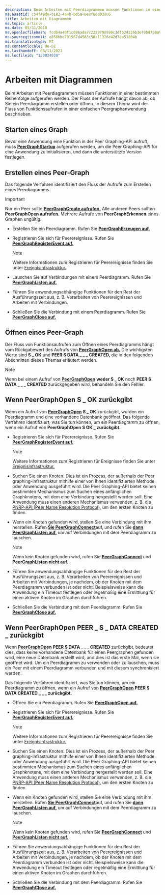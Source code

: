 ```yaml
---
description: Beim Arbeiten mit Peerdiagrammen müssen Funktionen in einer bestimmten Reihenfolge aufgerufen werden. Der Fluss der Aufrufe hängt davon ab, ob Sie ein Peerdiagramm erstellen oder öffnen. In diesem Thema wird der Fluss von Funktionsaufrufen in einer einfachen Peergraphanwendung beschrieben.
ms.assetid: cb4f48d0-d1e2-4a4b-bd5a-6e8f66d03806
title: Arbeiten mit Diagrammen
ms.topic: article
ms.date: 05/31/2018
ms.openlocfilehash: fcdb4a40f1c086ada772239798990c3dfb24326b3e70bd768a95eacc35ee384b
ms.sourcegitcommit: e858bbe701567d4583c50a11326e42d7ea51804b
ms.translationtype: MT
ms.contentlocale: de-DE
ms.lasthandoff: 08/11/2021
ms.locfileid: "120034030"
---
```

# <a name="working-with-graphs"></a>Arbeiten mit Diagrammen

Beim Arbeiten mit Peerdiagrammen müssen Funktionen in einer bestimmten Reihenfolge aufgerufen werden. Der Fluss der Aufrufe hängt davon ab, ob Sie ein Peerdiagramm erstellen oder öffnen. In diesem Thema wird der Fluss von Funktionsaufrufen in einer einfachen Peergraphanwendung beschrieben.

## <a name="starting-up-a-graph"></a>Starten eines Graph

Bevor eine Anwendung eine Funktion in der Peer Graphing-API aufruft, muss [**PeerGraphStartup**](/windows/desktop/api/P2P/nf-p2p-peergraphstartup) aufgerufen werden, um die Peer Graphing-API für eine Anwendung zu initialisieren, und dann die unterstützte Version festlegen.

## <a name="creating-a-peer-graph"></a>Erstellen eines Peer-Graph

Das folgende Verfahren identifiziert den Fluss der Aufrufe zum Erstellen eines Peerdiagramms.

> [!IMPORTANT]
> Nur ein Peer sollte [**PeerGraphCreate aufrufen.**](/windows/desktop/api/P2P/nf-p2p-peergraphcreate) Alle anderen Peers sollten [**PeerGraphOpen aufrufen.**](/windows/desktop/api/P2P/nf-p2p-peergraphopen) Mehrere Aufrufe von **PeerGraphErkennen** eines Graphen ungültig.

 

-   Erstellen Sie ein Peerdiagramm. Rufen Sie [**PeerGraphErzeugen auf.**](/windows/desktop/api/P2P/nf-p2p-peergraphcreate)
-   Registrieren Sie sich für Peerereignisse. Rufen Sie [**PeerGraphRegisterEvent auf.**](/windows/desktop/api/P2P/nf-p2p-peergraphregisterevent)
    > [!Note]  
    > Weitere Informationen zum Registrieren für Peerereignisse finden Sie unter [Ereignisinfrastruktur.](peer-events-infrastructure.md)

     

-   Lauschen Sie auf Verbindungen mit einem Peerdiagramm. Rufen Sie [**PeerGraphListen auf.**](/windows/desktop/api/P2P/nf-p2p-peergraphlisten)
-   Führen Sie anwendungsabhängige Funktionen für den Rest der Ausführungszeit aus, z. B. Verarbeiten von Peerereignissen und Arbeiten mit Verbindungen.
-   Schließen Sie die Verbindung mit einem Peerdiagramm. Rufen Sie [**PeerGraphClose auf.**](/windows/desktop/api/P2P/nf-p2p-peergraphclose)

## <a name="opening-a-peer-graph"></a>Öffnen eines Peer-Graph

Der Fluss von Funktionsaufrufen zum Öffnen eines Peerdiagramms hängt vom Rückgabewert des Aufrufs von [**PeerGraphOpen ab.**](/windows/desktop/api/P2P/nf-p2p-peergraphopen) Die wichtigsten Werte sind **S \_ OK** und **PEER S DATA \_ \_ \_ CREATED,** die in den folgenden Abschnitten dieses Themas erläutert werden.

> [!Note]  
> Wenn bei einem Aufruf von [**PeerGraphOpen**](/windows/desktop/api/P2P/nf-p2p-peergraphopen) **weder S \_ OK** noch **PEER S DATA \_ \_ \_ CREATED** zurückgegeben wird, behandeln Sie den Fehler.

 

## <a name="when-peergraphopen-returns-s_ok"></a>Wenn PeerGraphOpen S \_ OK zurückgibt

Wenn ein Aufruf von [**PeerGraphOpen**](/windows/desktop/api/P2P/nf-p2p-peergraphopen) **S \_ OK** zurückgibt, wurden ein Peerdiagramm und eine vorhandene Datenbank geöffnet. Das folgende Verfahren identifiziert, was Sie tun können, um ein Peerdiagramm zu öffnen, wenn ein Aufruf von **PeerGraphOpen** **S OK \_ zurückgibt.**

-   Registrieren Sie sich für Peerereignisse. Rufen Sie [**PeerGraphRegisterEvent auf.**](/windows/desktop/api/P2P/nf-p2p-peergraphregisterevent)
    > [!Note]  
    > Weitere Informationen zum Registrieren für Ereignisse finden Sie unter [Ereignisinfrastruktur.](peer-events-infrastructure.md)

     

-   Suchen Sie einen Knoten. Dies ist ein Prozess, der außerhalb der Peer graphing-Infrastruktur mithilfe einer von Ihnen identifizierten Methode oder Anwendung ausgeführt wird. Die Peer Graphing-API bietet keinen bestimmten Mechanismus zum Suchen eines anfänglichen Graphknotens, mit dem eine Verbindung hergestellt werden soll. Eine Anwendung muss einen anderen Mechanismus verwenden, z. B. die [PNRP-API (Peer Name Resolution Protocol),](pnrp-namespace-provider-api.md) um den ersten Knoten zu finden.
-   Wenn ein Knoten gefunden wird, stellen Sie eine Verbindung mit ihm herstellen. Rufen [**Sie PeerGraphConnect**](/windows/desktop/api/P2P/nf-p2p-peergraphconnect)auf, und rufen Sie [**dann PeerGraphListen auf,**](/windows/desktop/api/P2P/nf-p2p-peergraphlisten) um auf Verbindungen mit dem Peerdiagramm zu lauschen.
    > [!Note]  
    > Wenn kein Knoten gefunden wird, rufen Sie [**PeerGraphConnect**](/windows/desktop/api/P2P/nf-p2p-peergraphconnect) und [**PeerGraphListen nicht auf.**](/windows/desktop/api/P2P/nf-p2p-peergraphlisten)

     

-   Führen Sie anwendungsabhängige Funktionen für den Rest der Ausführungszeit aus, z. B. Verarbeiten von Peerereignissen und Arbeiten mit Verbindungen, je nachdem, ob der Knoten mit dem Peerdiagramm verbunden ist oder nicht. Beispielsweise kann die Anwendung ein Timeout festlegen oder regelmäßig eine Ermittlung für einen aktiven Knoten im Graphen durchführen.
-   Schließen Sie die Verbindung mit dem Peerdiagramm. Rufen Sie [**PeerGraphClose auf.**](/windows/desktop/api/P2P/nf-p2p-peergraphclose)

## <a name="when-peergraphopen-returns-peer_s_data_created"></a>Wenn PeerGraphOpen PEER \_ S \_ DATA CREATED \_ zurückgibt

Wenn [**PeerGraphOpen**](/windows/desktop/api/P2P/nf-p2p-peergraphopen) **PEER S DATA \_ \_ \_ CREATED** zurückgibt, bedeutet dies, dass keine vorhandene Datenbank für einen Peergraphen gefunden wird, eine neue Datenbank erstellt wird, und dies ist das erste Mal, wenn sie geöffnet wird. Um ein Peerdiagramm zu verwenden oder zu lauschen, muss ein Peer mit einem Peerdiagramm verbunden und mit diesem synchronisiert werden.

Das folgende Verfahren identifiziert, was Sie tun können, um ein Peerdiagramm zu öffnen, wenn ein Aufruf von [**PeerGraphOpen**](/windows/desktop/api/P2P/nf-p2p-peergraphopen) **PEER S DATA CREATED \_ \_ \_ zurückgibt.**

-   Öffnen Sie ein Peerdiagramm. Rufen Sie [**PeerGraphOpen auf.**](/windows/desktop/api/P2P/nf-p2p-peergraphopen)
-   Registrieren Sie sich für Peerereignisse. Rufen Sie [**PeerGraphRegisterEvent auf.**](/windows/desktop/api/P2P/nf-p2p-peergraphregisterevent)
    > [!Note]  
    > Weitere Informationen zum Registrieren für Peerereignisse finden Sie unter [Ereignisinfrastruktur.](peer-events-infrastructure.md)

     

-   Suchen Sie einen Knoten. Dies ist ein Prozess, der außerhalb der Peer graphing-Infrastruktur mithilfe einer von Ihnen identifizierten Methode oder Anwendung ausgeführt wird. Die Peer Graphing-API bietet keinen bestimmten Mechanismus zum Suchen eines anfänglichen Graphknotens, mit dem eine Verbindung hergestellt werden soll. Eine Anwendung muss einen anderen Mechanismus verwenden, z. B. die [PNRP-API (Peer Name Resolution Protocol),](pnrp-namespace-provider-api.md) um den ersten Knoten zu finden.
-   Wenn ein Knoten gefunden wird, stellen Sie eine Verbindung mit ihm herstellen. Rufen [**Sie PeerGraphConnect**](/windows/desktop/api/P2P/nf-p2p-peergraphconnect)auf, und rufen Sie [**dann PeerGraphListen auf,**](/windows/desktop/api/P2P/nf-p2p-peergraphlisten) um auf Verbindungen mit dem Peerdiagramm zu lauschen.
    > [!Note]  
    > Wenn kein Knoten gefunden wird, rufen Sie [**PeerGraphConnect**](/windows/desktop/api/P2P/nf-p2p-peergraphconnect) und [**PeerGraphListen nicht auf.**](/windows/desktop/api/P2P/nf-p2p-peergraphlisten)

     

-   Führen Sie anwendungsabhängige Funktionen für den Rest der Ausführungszeit aus, z. B. Verarbeiten von Peerereignissen und Arbeiten mit Verbindungen, je nachdem, ob der Knoten mit dem Peerdiagramm verbunden ist oder nicht. Beispielsweise kann die Anwendung ein Timeout festlegen oder regelmäßig eine Ermittlung für einen aktiven Knoten im Graphen durchführen.
-   Schließen Sie die Verbindung mit dem Peerdiagramm. Rufen Sie [**PeerGraphClose auf.**](/windows/desktop/api/P2P/nf-p2p-peergraphclose)

 

 



